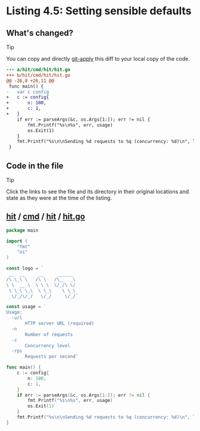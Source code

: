 # Listing 4.5: Setting sensible defaults

## What's changed?

> [!TIP]
> You can copy and directly [git-apply](https://tldr.inbrowser.app/pages/common/git-apply) this diff to your local copy of the code.

```diff
--- a/hit/cmd/hit/hit.go
+++ b/hit/cmd/hit/hit.go
@@ -26,8 +26,11 @@
 func main() {
-	var c config
+	c := config{
+		n: 100,
+		c: 1,
+	}
 	if err := parseArgs(&c, os.Args[1:]); err != nil {
 		fmt.Printf("%s\n%s", err, usage)
 		os.Exit(1)
 	}
 	fmt.Printf("%s\n\nSending %d requests to %q (concurrency: %d)\n", logo, c.n, c.url, c.c)
 }

```
## Code in the file

> [!TIP]
> Click the links to see the file and its directory in their original locations and state as they were at the time of the listing.

## [hit](https://github.com/inancgumus/gobyexample/blob/9e0485850ba33ef6af26c3ca6e3f5bcee285aeeb/hit) / [cmd](https://github.com/inancgumus/gobyexample/blob/9e0485850ba33ef6af26c3ca6e3f5bcee285aeeb/hit/cmd) / [hit](https://github.com/inancgumus/gobyexample/blob/9e0485850ba33ef6af26c3ca6e3f5bcee285aeeb/hit/cmd/hit) / [hit.go](https://github.com/inancgumus/gobyexample/blob/9e0485850ba33ef6af26c3ca6e3f5bcee285aeeb/hit/cmd/hit/hit.go)

```go
package main

import (
	"fmt"
	"os"
)

const logo = `
 __  __     __     ______
/\ \_\ \   /\ \   /\__  _\
\ \  __ \  \ \ \  \/_/\ \/
 \ \_\ \_\  \ \_\    \ \_\
  \/_/\/_/   \/_/     \/_/`

const usage = `  
Usage:
  -url
       HTTP server URL (required)
  -n
       Number of requests
  -c
       Concurrency level
  -rps
       Requests per second`

func main() {
	c := config{
		n: 100,
		c: 1,
	}
	if err := parseArgs(&c, os.Args[1:]); err != nil {
		fmt.Printf("%s\n%s", err, usage)
		os.Exit(1)
	}
	fmt.Printf("%s\n\nSending %d requests to %q (concurrency: %d)\n", logo, c.n, c.url, c.c)
}
```

